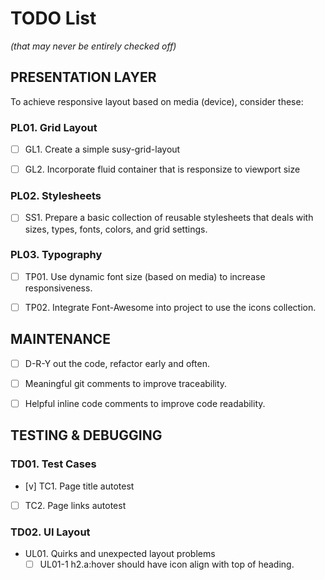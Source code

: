 # TODO List 
_(that may never be entirely checked off)_


## PRESENTATION LAYER
To achieve responsive layout based on media (device), consider these:

### PL01. Grid Layout

* [ ] GL1. Create a simple susy-grid-layout

* [ ] GL2. Incorporate fluid container that is responsize to viewport size

### PL02. Stylesheets

* [ ] SS1. Prepare a basic collection of reusable stylesheets that deals with
sizes, types, fonts, colors, and grid settings.

### PL03. Typography

* [ ] TP01. Use dynamic font size (based on media) to increase responsiveness.

* [ ] TP02. Integrate Font-Awesome into project to use the icons collection.


## MAINTENANCE

* [ ] D-R-Y out the code, refactor early and often.

* [ ] Meaningful git comments to improve traceability.

* [ ] Helpful inline code comments to improve code readability.


## TESTING & DEBUGGING

### TD01. Test Cases

* [v] TC1. Page title autotest

* [ ] TC2. Page links autotest

### TD02. UI Layout

* UL01. Quirks and unexpected layout problems
  * [ ] UL01-1 h2.a:hover should have icon align with top of heading.